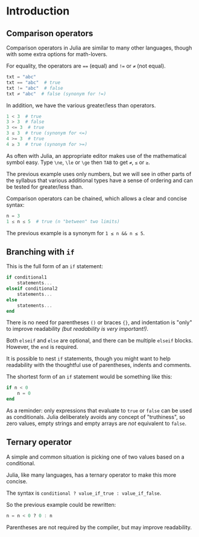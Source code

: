 # Introduction

## Comparison operators

Comparison operators in Julia are similar to many other languages, though with some extra options for math-lovers.

For equality, the operators are `==` (equal) and `!=` or `≠` (not equal).

```julia
txt = "abc"
txt == "abc"  # true
txt != "abc"  # false
txt ≠ "abc"  # false (synonym for !=)
```

In addition, we have the various greater/less than operators.

```julia
1 < 3  # true
3 > 3  # false
3 <= 3  # true
3 ≤ 3  # true (synonym for <=)
4 >= 3  # true
4 ≥ 3  # true (synonym for >=)
```

As often with Julia, an appropriate editor makes use of the mathematical symbol easy.
Type `\ne`, `\le` or `\ge` then `TAB` to get `≠`, `≤` or `≥`.

The previous example uses only numbers, but we will see in other parts of the syllabus that various additional types have a sense of ordering and can be tested for greater/less than.

Comparison operators can be chained, which allows a clear and concise syntax:

```julia
n = 3
1 ≤ n ≤ 5  # true (n "between" two limits)
```

The previous example is a synonym for `1 ≤ n && n ≤ 5`.

## Branching with `if`

This is the full form of an `if` statement:

```julia
if conditional1
    statements...
elseif conditional2
    statements...
else
    statements...
end
```

There is no need for parentheses `()` or braces `{}`, and indentation is "only" to improve readability _(but readability is very important!)_.

Both `elseif` and `else` are optional, and there can be multiple `elseif` blocks.
However, the `end` is required.

It is possible to nest `if` statements, though you might want to help readability with the thoughtful use of parentheses, indents and comments.

The shortest form of an `if` statement would be something like this:

```julia
if n < 0
    n = 0
end
```

As a reminder: only expressions that evaluate to `true` or `false` can be used as conditionals.
Julia deliberately avoids any concept of "truthiness", so zero values, empty strings and empty arrays are _not_ equivalent to `false`. 

## Ternary operator

A simple and common situation is picking one of two values based on a conditional.

Julia, like many languages, has a ternary operator to make this more concise.

The syntax is `conditional ? value_if_true : value_if_false`.

So the previous example could be rewritten:

```julia
n = n < 0 ? 0 : n
```

Parentheses are not required by the compiler, but may improve readability.
